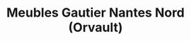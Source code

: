 ---
title: "Meubles Gautier Nantes Nord (Orvault)"
url: /orvault/meubles-gautier-nantes-nord-orvault/
shop: meubles
---